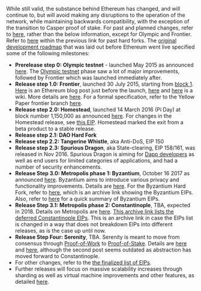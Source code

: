While still valid, the substance behind Ethereum has changed, and will continue to, but will avoid making any disruptions to the operation of the network, while maintaining backwards compatibility, with the exception of the transition to Casper proof of stake. For past and planned changes, refer to [here](https://github.com/ethereum/EIPs/blob/master/README.md), rather than the below information, except for Olympic and Frontier. Refer to [here](https://github.com/ethereum/EIPs/blob/master/README.md#past-hard-forks) within the previous link for past hard forks. The [original development roadmap](https://blog.ethereum.org/2015/03/03/ethereum-launch-process/) that was laid out before Ethereum went live specified some of the following milestones:

* **Prerelease step 0: Olympic testnet** - launched May 2015 as announced [here](https://blog.ethereum.org/2015/05/09/olympic-frontier-pre-release/).  The [Olympic testnet](http://ethdocs.org/en/latest/introduction/olympic-testnet) phase saw a lot of major improvements, followed by Frontier which was launched immediately after. 
* **Release step 1.0: Frontier**, launched 30 July 2015, starting from [block 1](https://etherscan.io/block/1). [Here](https://blog.ethereum.org/2015/07/27/final-steps/) is an Ethereum blog post just before the launch, [here](https://blog.ethereum.org/2015/05/02/the-end-of-the-beginning/) and [here](https://ethereum.gitbooks.io/frontier-guide/content/frontier.html) is a wiki. More details are [here](http://ethdocs.org/en/latest/introduction/history-of-ethereum.html#the-ethereum-frontier-launch). For a formal specification, refer to the Yellow Paper frontier branch [here](https://github.com/ethereum/yellowpaper/tree/frontier).
* **Release step 2.0: Homestead**, launched 14 March 2016 (Pi Day) at block number 1,150,000 as announced [here](https://blog.ethereum.org/2016/02/29/homestead-release/). For changes in the Homestead release, see [this EIP](https://github.com/ethereum/EIPs/blob/master/EIPS/eip-2.md). Homestead marked the exit from a beta product to a stable release.
* **Release step 2.1: DAO Hard Fork**
* **Release step 2.2: Tangerine Whistle**, aka Anti-DoS, EIP 150
* **Release step 2.3: Spurious Dragon**, aka State-clearing, EIP 158/161, was released in Nov 2016. Spurious Dragon is aiming for [Dapp developers](https://github.com/ethereum/wiki/wiki/Dapp-Developer-Resources) as well as end users for limited categories of applications, and had a number of security enhancements.  
* **Release Step 3.0: Metropolis phase 1: Byzantium**, October 16 2017 as announced [here](https://blog.ethereum.org/2017/10/12/byzantium-hf-announcement/). Byzantium aims to introduce various privacy and functionality improvements. Details are [here](https://github.com/ethereum/EIPs#accepted-eips-planned-for-adoption-in-the-byzantium-metropolis-hard-fork). For the Byzantium Hard Fork, refer to [here](https://web.archive.org/web/20171026151615/https://github.com/ethereum/EIPs#accepted-eips-planned-for-adoption-in-the-byzantium-metropolis-hard-fork), which is an archive link showing the Byzantium EIPs. Also, refer to [here](https://github.com/ethereum/wiki/wiki/Byzantium-Hard-Fork-changes.md) for a quick summary of Byzantium EIPs. 
* **Release Step 3.1: Metropolis phase 2: Constantinople**, TBA, expected in 2018. Details on Metropolis are [here](https://github.com/ethereum/EIPs#deferred-eips-adoption-postponed-until-the-constantinople-metropolis-hard-fork). [This archive link lists the deferred Constantinople EIPs](https://web.archive.org/web/20180103233351/https://github.com/ethereum/EIPS#deferred-eips-adoption-postponed-until-the-constantinople-metropolis-hard-fork). This is an archive link in case the EIPs list is changed in a way that does not breakdown EIPs into different releases, as is the case up until now.
* **Release Step Four: Serenity**, TBA. Serenity is meant to move from consensus through [Proof-of-Work](https://github.com/ethereum/wiki/wiki/Ethash) to [Proof-of-Stake](https://github.com/ethereum/wiki/wiki/Proof-of-Stake-FAQ). Details are [here](https://blog.ethereum.org/2016/03/05/serenity-poc2/) and [here](https://blog.ethereum.org/2015/12/24/understanding-serenity-part-i-abstraction/), although the second post seems outdated as abstraction has moved forward to Constantinople.
* For other changes, refer to the [the finalized list of EIPs](https://github.com/ethereum/EIPS#finalized-eips-standards-that-have-been-adopted). 
* Further releases will focus on massive scalability increases through sharding as well as virtual machine improvements and other features, as detailed [here](https://github.com/ethereum/wiki/wiki/Wishlist).